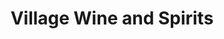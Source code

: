 ---
title: "Village Wine and Spirits"
url: /hot-springs-village/village-wine-and-spirits/
shop: Spirituosen
---